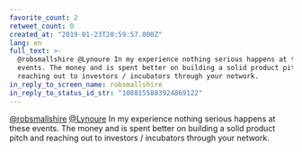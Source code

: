 ```yaml
---
favorite_count: 2
retweet_count: 0
created_at: "2019-01-23T20:59:57.000Z"
lang: en
full_text: >-
  @robsmallshire @Lynoure In my experience nothing serious happens at these
  events. The money and is spent better on building a solid product pitch and
  reaching out to investors / incubators through your network.
in_reply_to_screen_name: robsmallshire
in_reply_to_status_id_str: "1088155883924869122"
---
```


[@robsmallshire](https://twitter.com/robsmallshire)
[@Lynoure](https://twitter.com/Lynoure) In my experience nothing serious happens
at these events. The money and is spent better on building a solid product pitch
and reaching out to investors / incubators through your network.
